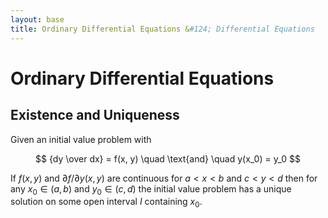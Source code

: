 ```yaml
---
layout: base
title: Ordinary Differential Equations &#124; Differential Equations
---
```


# Ordinary Differential Equations

## Existence and Uniqueness

Given an initial value problem with

$$
{dy \over dx} = f(x, y) \quad \text{and} \quad y(x_0) = y_0
$$

If $f(x, y)$ and $\partial f / \partial y (x, y)$ are continuous for $a < x < b$ and $c < y < d$
then for any $x_0 \in (a, b)$ and $y_0 \in (c, d)$ the initial value problem has a unique solution on some open interval $I$ containing $x_0$.
